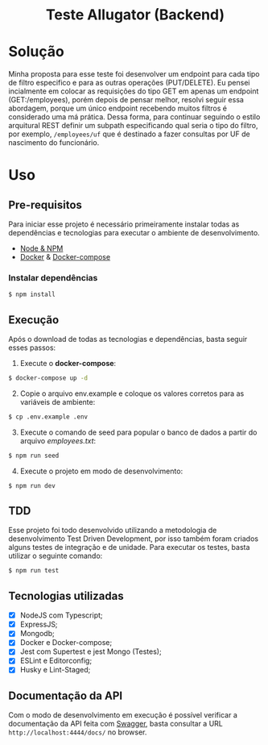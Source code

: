 <h1 align="center"> Teste Allugator (Backend)</h1>

# Solução

Minha proposta para esse teste foi desenvolver um endpoint para cada tipo de filtro especifico e para as outras operações (PUT/DELETE). Eu pensei incialmente em colocar as requisições do tipo GET em apenas um endpoint (GET:/employees), porém depois de pensar melhor, resolvi seguir essa abordagem, porque um único endpoint recebendo muitos filtros é considerado uma má prática. Dessa forma, para continuar seguindo o estilo arquitural REST definir um subpath especificando qual seria o tipo do filtro, por exemplo, ```/employees/uf``` que é destinado a fazer consultas por UF de nascimento do funcionário.

# Uso

## Pre-requisitos

Para iniciar esse projeto é necessário primeiramente instalar todas as dependências e tecnologias para executar o ambiente de desenvolvimento.

- [Node & NPM](https://nodejs.org/en/)
- [Docker](https://docs.docker.com/engine/install/) & [Docker-compose](https://docs.docker.com/compose/install/)

### Instalar dependências

```sh
$ npm install
```

## Execução

Após o download de todas as tecnologias e dependências, basta seguir esses passos:

1. Execute o **docker-compose**:
```sh
$ docker-compose up -d
```
2. Copie o arquivo env.example e coloque os valores corretos para as variáveis de ambiente:
```sh
$ cp .env.example .env
```
3. Execute o comando de seed para popular o banco de dados a partir do arquivo *employees.txt*:
```sh
$ npm run seed
```
4. Execute o projeto em modo de desenvolvimento:
```sh
$ npm run dev
```

## TDD

Esse projeto foi todo desenvolvido utilizando a metodologia de desenvolvimento Test Driven Development, por isso também foram criados alguns testes de integração e de unidade. Para executar os testes, basta utilizar o seguinte comando:
```sh
$ npm run test
```

## Tecnologias utilizadas

- [X] NodeJS com Typescript;
- [X] ExpressJS;
- [X] Mongodb;
- [X] Docker e Docker-compose;
- [X] Jest com Supertest e jest Mongo (Testes);
- [X] ESLint e Editorconfig;
- [X] Husky e Lint-Staged;

## Documentação da API

Com o modo de desenvolvimento em execução é possível verificar a documentação da API feita com [Swagger](https://swagger.io/), basta consultar a URL ```http://localhost:4444/docs/``` no browser.




